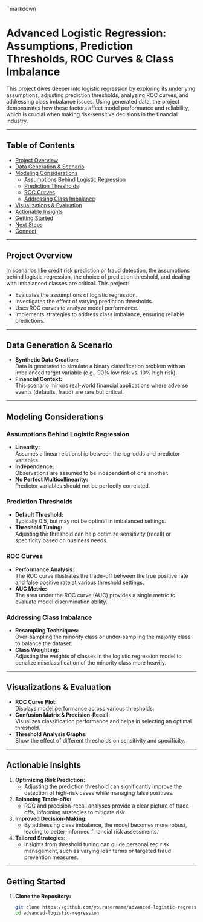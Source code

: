 ``markdown
# Advanced Logistic Regression: Assumptions, Prediction Thresholds, ROC Curves & Class Imbalance

This project dives deeper into logistic regression by exploring its underlying assumptions, adjusting prediction thresholds, analyzing ROC curves, and addressing class imbalance issues. Using generated data, the project demonstrates how these factors affect model performance and reliability, which is crucial when making risk-sensitive decisions in the financial industry.

---

## Table of Contents

- [Project Overview](#project-overview)
- [Data Generation & Scenario](#data-generation--scenario)
- [Modeling Considerations](#modeling-considerations)
  - [Assumptions Behind Logistic Regression](#assumptions-behind-logistic-regression)
  - [Prediction Thresholds](#prediction-thresholds)
  - [ROC Curves](#roc-curves)
  - [Addressing Class Imbalance](#addressing-class-imbalance)
- [Visualizations & Evaluation](#visualizations--evaluation)
- [Actionable Insights](#actionable-insights)
- [Getting Started](#getting-started)
- [Next Steps](#next-steps)
- [Connect](#connect)

---

## Project Overview

In scenarios like credit risk prediction or fraud detection, the assumptions behind logistic regression, the choice of prediction threshold, and dealing with imbalanced classes are critical. This project:
- Evaluates the assumptions of logistic regression.
- Investigates the effect of varying prediction thresholds.
- Uses ROC curves to analyze model performance.
- Implements strategies to address class imbalance, ensuring reliable predictions.

---

## Data Generation & Scenario

- **Synthetic Data Creation:**  
  Data is generated to simulate a binary classification problem with an imbalanced target variable (e.g., 90% low risk vs. 10% high risk).
- **Financial Context:**  
  This scenario mirrors real-world financial applications where adverse events (defaults, fraud) are rare but critical.

---

## Modeling Considerations

### Assumptions Behind Logistic Regression
- **Linearity:**  
  Assumes a linear relationship between the log-odds and predictor variables.
- **Independence:**  
  Observations are assumed to be independent of one another.
- **No Perfect Multicollinearity:**  
  Predictor variables should not be perfectly correlated.

### Prediction Thresholds
- **Default Threshold:**  
  Typically 0.5, but may not be optimal in imbalanced settings.
- **Threshold Tuning:**  
  Adjusting the threshold can help optimize sensitivity (recall) or specificity based on business needs.

### ROC Curves
- **Performance Analysis:**  
  The ROC curve illustrates the trade-off between the true positive rate and false positive rate at various threshold settings.
- **AUC Metric:**  
  The area under the ROC curve (AUC) provides a single metric to evaluate model discrimination ability.

### Addressing Class Imbalance
- **Resampling Techniques:**  
  Over-sampling the minority class or under-sampling the majority class to balance the dataset.
- **Class Weighting:**  
  Adjusting the weights of classes in the logistic regression model to penalize misclassification of the minority class more heavily.

---

## Visualizations & Evaluation

- **ROC Curve Plot:**  
  Displays model performance across various thresholds.
- **Confusion Matrix & Precision-Recall:**  
  Visualizes classification performance and helps in selecting an optimal threshold.
- **Threshold Analysis Graphs:**  
  Show the effect of different thresholds on sensitivity and specificity.

---

## Actionable Insights

1. **Optimizing Risk Prediction:**  
   - Adjusting the prediction threshold can significantly improve the detection of high-risk cases while managing false positives.
2. **Balancing Trade-offs:**  
   - ROC and precision-recall analyses provide a clear picture of trade-offs, informing strategies to mitigate risk.
3. **Improved Decision-Making:**  
   - By addressing class imbalance, the model becomes more robust, leading to better-informed financial risk assessments.
4. **Tailored Strategies:**  
   - Insights from threshold tuning can guide personalized risk management, such as varying loan terms or targeted fraud prevention measures.

---

## Getting Started

1. **Clone the Repository:**

   ```bash
   git clone https://github.com/yourusername/advanced-logistic-regression.git
   cd advanced-logistic-regression
